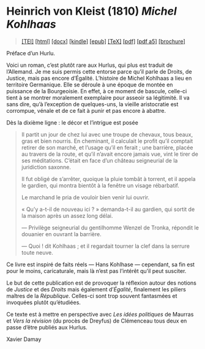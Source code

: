 # Heinrich von Kleist (1810)  <em>Michel Kohlhaas</em> 

>  <a target="_blank" title="Source XML/TEI" class="mime48 tei" href="https://hurlus.github.io/tei/kleist1810_kohlhass.xml">[TEI]</a>  <a target="_blank" title="HTML une page" class="mime48 html" href="https://hurlus.github.io/kleist1810_kohlhass/kleist1810_kohlhass.html">[html]</a>  <a target="_blank" title="Bureautique (LibreOffice, MS.Word)" class="mime48 docx" href="https://hurlus.github.io/kleist1810_kohlhass/kleist1810_kohlhass.docx">[docx]</a>  <a target="_blank" title="Amazon.kindle" class="mime48 mobi" href="https://hurlus.github.io/kleist1810_kohlhass/kleist1810_kohlhass.mobi">[kindle]</a>  <a target="_blank" title="EPUB, pour liseuses et téléphones" class="mime48 epub" href="https://hurlus.github.io/kleist1810_kohlhass/kleist1810_kohlhass.epub">[epub]</a>  <a target="_blank" title="LaTeX" class="mime48 tex" href="https://hurlus.github.io/kleist1810_kohlhass/kleist1810_kohlhass.tex">[TeX]</a>  <a target="_blank" title="PDF à imprimer, A4 2 colonnes" class="mime48 pdf" href="https://hurlus.github.io/kleist1810_kohlhass/kleist1810_kohlhass.pdf">[pdf]</a>  <a target="_blank" title="PDF à lire, A5 une colonne" class="mime48 a5" href="https://hurlus.github.io/kleist1810_kohlhass/kleist1810_kohlhass_a5.pdf">[pdf a5]</a>  <a target="_blank" title="Brochure à agrafer, pdf imposé pour imprimante recto/verso" class="mime48 brochure" href="https://hurlus.github.io/kleist1810_kohlhass/kleist1810_kohlhass_brochure.pdf">[brochure]</a> 



<article xmlns="http://www.w3.org/1999/xhtml">
  <p class="label">Préface d’un Hurlu.</p>
  <p class="p noindent">Voici un roman, c’est plutôt rare aux Hurlus, qui plus est traduit de l’Allemand. Je me suis permis cette entorse parce qu’il parle de Droits, de Justice, mais pas encore d’Égalité. L’histoire de Michel Kohlhaas a lieu en territoire Germanique. Elle se déroule à une époque de montée en puissance de la Bourgeoisie. En effet, à ce moment de bascule, celle-ci tient à se montrer moralement exemplaire pour asseoir sa légitimité. Il va sans dire, qu’à l’exception de quelques-uns, la vieille aristocratie est corrompue, vénale et de ce fait à punir et pas encore à abattre.</p>
  <p class="p">Dès la dixième ligne : le décor et l’intrigue est posée</p>
  <blockquote class="quote">
    <p class="p noindent">Il partit un jour de chez lui avec une troupe de chevaux, tous beaux, gras et bien nourris. En cheminant, il calculait le profit qu’il comptait retirer de son marché, et l’usage qu’il en ferait ; une barrière, placée au travers de la route, et qu’il n’avait encore jamais vue, vint le tirer de ses méditations. C’était en face d’un château seigneurial de la juridiction saxonne.</p>
    <p class="p">Il fut obligé de s’arrêter, quoique la pluie tombât à torrent, et il appela le gardien, qui montra bientôt à la fenêtre un visage rébarbatif.</p>
    <p class="p">Le marchand le pria de vouloir bien venir lui ouvrir.</p>
    <p class="p">« Qu’y a-t-il de nouveau ici ? » demanda-t-il au gardien, qui sortit de la maison après un assez long délai.</p>
    <p class="p">— Privilège seigneurial du gentilhomme Wenzel de Tronka, répondit le douanier en ouvrant la barrière.</p>
    <p class="p">— Quoi ! dit Kohlhaas ; et il regardait tourner la clef dans la serrure toute neuve.</p>
  </blockquote>
  <p class="p noindent">Ce livre est inspiré de faits réels — Hans Kohlhase — cependant, sa fin est pour le moins, caricaturale, mais là n’est pas l’intérêt qu’il peut susciter.</p>
  <p class="p">Le but de cette publication est de provoquer la réflexion autour des notions de <em>Justice</em> et des <em>Droits</em> mais également d’<em>Égalité</em>, finalement les piliers maîtres de la <em>République</em>. Celles-ci sont trop souvent fantasmées et invoquées plutôt qu’étudiées.</p>
  <p class="p">Ce texte est à mettre en perspective avec <em>Les idées politiques</em> de Maurras et <em>Vers la révision</em> (du procès de Dreyfus) de Clémenceau tous deux en passe d’être publiés aux Hurlus.</p>
  <div class="signed">Xavier Damay</div>
</article>
